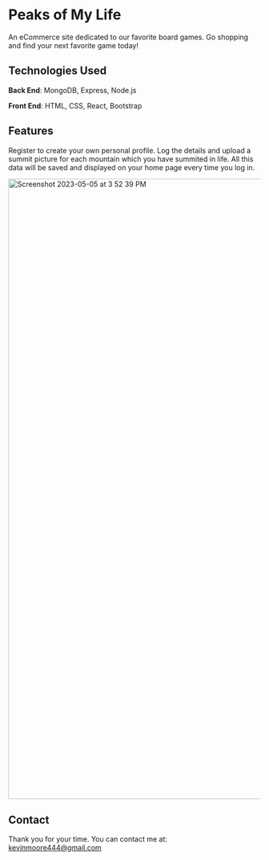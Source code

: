 # Peaks of My Life
An eCommerce site dedicated to our favorite board games. Go shopping and find your next favorite game today!


## Technologies Used
**Back End**: MongoDB, Express, Node.js

**Front End**: HTML, CSS, React, Bootstrap

## Features
Register to create your own personal profile.
Log the details and upload a summit picture for each mountain which you have summited in life.
All this data will be saved and displayed on your home page every time you log in.


<img width="1236" alt="Screenshot 2023-05-05 at 3 52 39 PM" src="https://user-images.githubusercontent.com/116651957/236582336-083d63bb-b3ac-4641-b49e-3cfd587f5760.png">

## Contact
Thank you for your time. You can contact me at:
kevinmoore444@gmail.com



